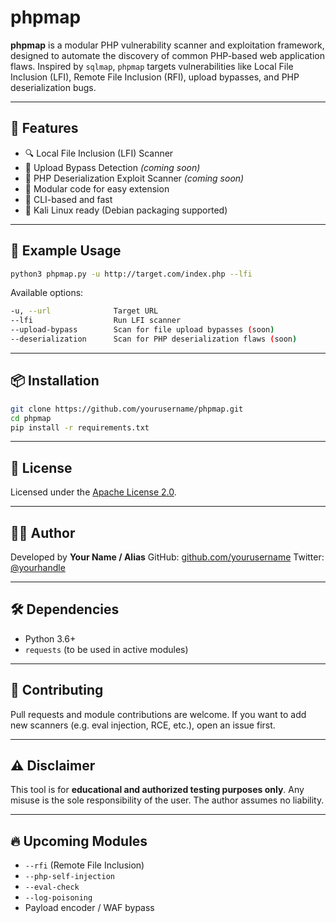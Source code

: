 # phpmap

**phpmap** is a modular PHP vulnerability scanner and exploitation framework, designed to automate the discovery of common PHP-based web application flaws. Inspired by `sqlmap`, `phpmap` targets vulnerabilities like Local File Inclusion (LFI), Remote File Inclusion (RFI), upload bypasses, and PHP deserialization bugs.

---

## 🚀 Features

* 🔍 Local File Inclusion (LFI) Scanner
* 📂 Upload Bypass Detection *(coming soon)*
* 🧬 PHP Deserialization Exploit Scanner *(coming soon)*
* 🧰 Modular code for easy extension
* 🎯 CLI-based and fast
* 🐧 Kali Linux ready (Debian packaging supported)

---

## 🧪 Example Usage

```bash
python3 phpmap.py -u http://target.com/index.php --lfi
```

Available options:

```bash
-u, --url              Target URL
--lfi                  Run LFI scanner
--upload-bypass        Scan for file upload bypasses (soon)
--deserialization      Scan for PHP deserialization flaws (soon)
```

---

## 📦 Installation

```bash
git clone https://github.com/yourusername/phpmap.git
cd phpmap
pip install -r requirements.txt
```

---

## 📜 License

Licensed under the [Apache License 2.0](https://www.apache.org/licenses/LICENSE-2.0).

---

## 👨‍💻 Author

Developed by **Your Name / Alias**
GitHub: [github.com/yourusername](https://github.com/yourusername)
Twitter: [@yourhandle](https://twitter.com/yourhandle)

---

## 🛠 Dependencies

* Python 3.6+
* `requests` (to be used in active modules)

---

## 🤝 Contributing

Pull requests and module contributions are welcome. If you want to add new scanners (e.g. eval injection, RCE, etc.), open an issue first.

---

## ⚠️ Disclaimer

This tool is for **educational and authorized testing purposes only**. Any misuse is the sole responsibility of the user. The author assumes no liability.

---

## 🔥 Upcoming Modules

* `--rfi` (Remote File Inclusion)
* `--php-self-injection`
* `--eval-check`
* `--log-poisoning`
* Payload encoder / WAF bypass
